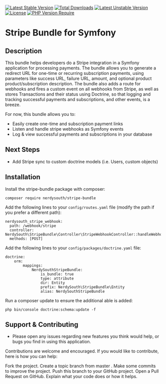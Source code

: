 [![Latest Stable Version](http://poser.pugx.org/nerdysouth/stripe-bundle/v)](https://packagist.org/packages/nerdysouth/stripe-bundle) [![Total Downloads](http://poser.pugx.org/nerdysouth/stripe-bundle/downloads)](https://packagist.org/packages/nerdysouth/stripe-bundle) [![Latest Unstable Version](http://poser.pugx.org/nerdysouth/stripe-bundle/v/unstable)](https://packagist.org/packages/nerdysouth/stripe-bundle) [![License](http://poser.pugx.org/nerdysouth/stripe-bundle/license)](https://packagist.org/packages/nerdysouth/stripe-bundle) [![PHP Version Require](http://poser.pugx.org/nerdysouth/stripe-bundle/require/php)](https://packagist.org/packages/nerdysouth/stripe-bundle)

# Stripe Bundle for Symfony

## Description

This bundle helps developers do a Stripe integration in a Symfony application for processing payments. The bundle allows you to generate a redirect URL for one-time or recurring subscription payments, using parameters like success URL, failure URL, amount, and optional product product/subscription description. The bundle also adds a route for webhooks and fires a custom event on all webhooks from Stripe, as well as stores Transactions and their status using Doctrine, so that logging and tracking successful payments and subscriptions, and other events, is a breeze.

For now, this bundle allows you to:

- Easily create one-time and subscription payment links
- Listen and handle stripe webhooks as Symfony events
- Log & view successful payments and subscriptions in your database

## Next Steps

- Add Stripe sync to custom doctrine models (i.e. Users, custom objects)

## Installation

Install the stripe-bundle package with composer:

`composer require nerdysouth/stripe-bundle`

Add the following lines to your `config/routes.yaml` file (modify the path if you prefer a different path):

```
nerdysouth_stripe_webhook:
  path: /webhook/stripe
  controller: NerdySouth\StripeBundle\Controller\StripeWebhookController::handleWebhook
  methods: [POST]
```

Add the following lines to your `config/packages/doctrine.yaml` file:

```
doctrine:
    orm:
        mappings:
            NerdySouthStripeBundle:
                is_bundle: true
                type: attribute
                dir: Entity
                prefix: NerdySouth\StripeBundle\Entity
                alias: NerdySouthStripeBundle
```

Run a composer update to ensure the additional able is added:

`php bin/console doctrine:schema:update -f`

## Support & Contributing

- Please open any issues regarding new features you think would help, or bugs you find in using this application.

Contributions are welcome and encouraged. If you would like to contribute, here is how you can help:

Fork the project.
Create a topic branch from master .
Make some commits to improve the project.
Push this branch to your GitHub project.
Open a Pull Request on GitHub.
Explain what your code does or how it helps.
